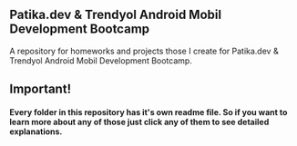 ## Patika.dev & Trendyol Android Mobil Development Bootcamp

A repository for homeworks and projects those I create for Patika.dev & Trendyol Android Mobil Development Bootcamp.

## Important!

#### Every folder in this repository has it's own readme file. So if you want to learn more about any of those just click any of them to see detailed explanations.
